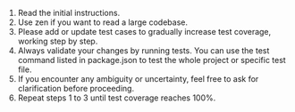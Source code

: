 1. Read the initial instructions.
2. Use zen if you want to read a large codebase.
3. Please add or update test cases to gradually increase test coverage, working step by step.
4. Always validate your changes by running tests. You can use the test command listed in package.json to test the whole project or specific test file.
5. If you encounter any ambiguity or uncertainty, feel free to ask for clarification before proceeding.
6. Repeat steps 1 to 3 until test coverage reaches 100%.

